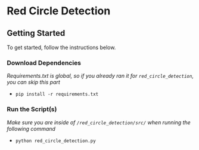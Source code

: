 # Red Circle Detection

## Getting Started

To get started, follow the instructions below.

### Download Dependencies
*Requirements.txt is global, so if you already ran it for `red_circle_detection`, you can skip this part*

* `pip install -r requirements.txt`

### Run the Script(s)
*Make sure you are inside of `/red_circle_detection/src/` when running the following command*

* `python red_circle_detection.py`